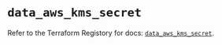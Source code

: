 # `data_aws_kms_secret`

Refer to the Terraform Registory for docs: [`data_aws_kms_secret`](https://registry.terraform.io/providers/hashicorp/aws/4.65.0/docs/data-sources/kms_secret).
